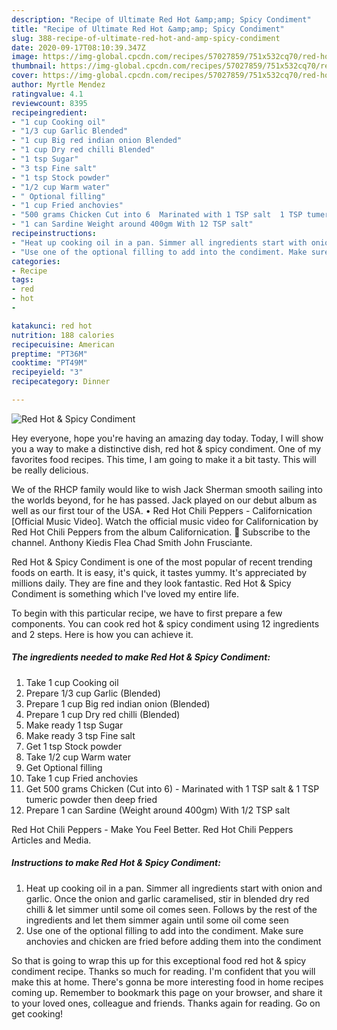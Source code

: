 ```yaml
---
description: "Recipe of Ultimate Red Hot &amp;amp; Spicy Condiment"
title: "Recipe of Ultimate Red Hot &amp;amp; Spicy Condiment"
slug: 388-recipe-of-ultimate-red-hot-and-amp-spicy-condiment
date: 2020-09-17T08:10:39.347Z
image: https://img-global.cpcdn.com/recipes/57027859/751x532cq70/red-hot-spicy-condiment-recipe-main-photo.jpg
thumbnail: https://img-global.cpcdn.com/recipes/57027859/751x532cq70/red-hot-spicy-condiment-recipe-main-photo.jpg
cover: https://img-global.cpcdn.com/recipes/57027859/751x532cq70/red-hot-spicy-condiment-recipe-main-photo.jpg
author: Myrtle Mendez
ratingvalue: 4.1
reviewcount: 8395
recipeingredient:
- "1 cup Cooking oil"
- "1/3 cup Garlic Blended"
- "1 cup Big red indian onion Blended"
- "1 cup Dry red chilli Blended"
- "1 tsp Sugar"
- "3 tsp Fine salt"
- "1 tsp Stock powder"
- "1/2 cup Warm water"
- " Optional filling"
- "1 cup Fried anchovies"
- "500 grams Chicken Cut into 6  Marinated with 1 TSP salt  1 TSP tumeric powder then deep fried"
- "1 can Sardine Weight around 400gm With 12 TSP salt"
recipeinstructions:
- "Heat up cooking oil in a pan. Simmer all ingredients start with onion and garlic. Once the onion and garlic caramelised, stir in blended dry red chilli &amp; let simmer until some oil comes seen. Follows by the rest of the ingredients and let them simmer again until some oil come seen"
- "Use one of the optional filling to add into the condiment. Make sure anchovies and chicken are fried before adding them into the condiment"
categories:
- Recipe
tags:
- red
- hot
- 

katakunci: red hot  
nutrition: 188 calories
recipecuisine: American
preptime: "PT36M"
cooktime: "PT49M"
recipeyield: "3"
recipecategory: Dinner

---
```



![Red Hot &amp; Spicy Condiment](https://img-global.cpcdn.com/recipes/57027859/751x532cq70/red-hot-spicy-condiment-recipe-main-photo.jpg)

Hey everyone, hope you're having an amazing day today. Today, I will show you a way to make a distinctive dish, red hot &amp; spicy condiment. One of my favorites food recipes. This time, I am going to make it a bit tasty. This will be really delicious.

We of the RHCP family would like to wish Jack Sherman smooth sailing into the worlds beyond, for he has passed. Jack played on our debut album as well as our first tour of the USA. • Red Hot Chili Peppers - Californication [Official Music Video]. Watch the official music video for Californication by Red Hot Chili Peppers from the album Californication. 🔔 Subscribe to the channel. Anthony Kiedis Flea Chad Smith John Frusciante.

Red Hot &amp; Spicy Condiment is one of the most popular of recent trending foods on earth. It is easy, it's quick, it tastes yummy. It's appreciated by millions daily. They are fine and they look fantastic. Red Hot &amp; Spicy Condiment is something which I've loved my entire life.


To begin with this particular recipe, we have to first prepare a few components. You can cook red hot &amp; spicy condiment using 12 ingredients and 2 steps. Here is how you can achieve it.

<!--inarticleads1-->

##### The ingredients needed to make Red Hot &amp; Spicy Condiment:

1. Take 1 cup Cooking oil
1. Prepare 1/3 cup Garlic (Blended)
1. Prepare 1 cup Big red indian onion (Blended)
1. Prepare 1 cup Dry red chilli (Blended)
1. Make ready 1 tsp Sugar
1. Make ready 3 tsp Fine salt
1. Get 1 tsp Stock powder
1. Take 1/2 cup Warm water
1. Get  Optional filling
1. Take 1 cup Fried anchovies
1. Get 500 grams Chicken (Cut into 6) - Marinated with 1 TSP salt &amp; 1 TSP tumeric powder then deep fried
1. Prepare 1 can Sardine (Weight around 400gm) With 1/2 TSP salt


Red Hot Chili Peppers - Make You Feel Better. Red Hot Chili Peppers Articles and Media. 

<!--inarticleads2-->

##### Instructions to make Red Hot &amp; Spicy Condiment:

1. Heat up cooking oil in a pan. Simmer all ingredients start with onion and garlic. Once the onion and garlic caramelised, stir in blended dry red chilli &amp; let simmer until some oil comes seen. Follows by the rest of the ingredients and let them simmer again until some oil come seen
1. Use one of the optional filling to add into the condiment. Make sure anchovies and chicken are fried before adding them into the condiment




So that is going to wrap this up for this exceptional food red hot &amp; spicy condiment recipe. Thanks so much for reading. I'm confident that you will make this at home. There's gonna be more interesting food in home recipes coming up. Remember to bookmark this page on your browser, and share it to your loved ones, colleague and friends. Thanks again for reading. Go on get cooking!
